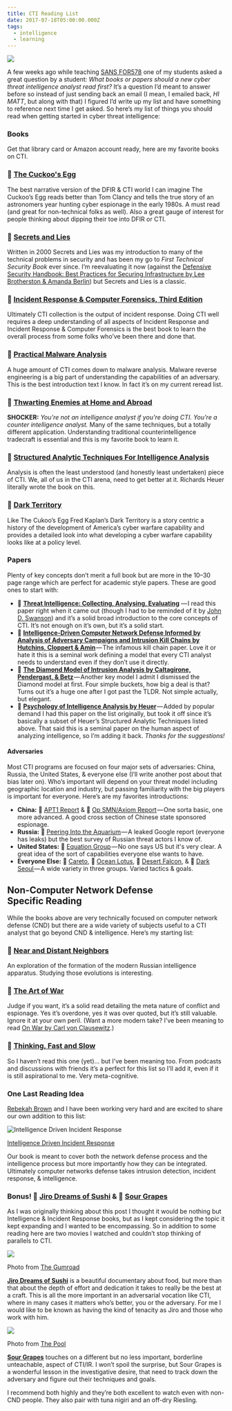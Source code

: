 ```yaml
---
title: CTI Reading List
date: 2017-07-18T05:00:00.000Z
tags:
  - intelligence
  - learning
---
```


![](https://cdn-images-1.medium.com/max/800/1*ut9WKlGu6brb5r1A_x4JOA.jpeg)

A few weeks ago while teaching [SANS FOR578](https://www.sans.org/course/cyber-threat-intelligence) one of my students asked a great question by a student: _What books or papers should a new cyber threat intelligence analyst read first?_ It’s a question I’d meant to answer before so instead of just sending back an email (I mean, I emailed back, _HI MATT_, but along with that) I figured I’d write up my list and have something to reference next time I get asked. So here’s my list of things you should read when getting started in cyber threat intelligence:

### Books

Get that library card or Amazon account ready, here are my favorite books on CTI.

### 📘 [The Cuckoo's Egg](https://www.goodreads.com/book/show/18154.The_Cuckoo_s_Egg)

The best narrative version of the DFIR & CTI world I can imagine The Cuckoo’s Egg reads better than Tom Clancy and tells the true story of an astronomers year hunting cyber espionage in the early 1980s. A must read (and great for non-technical folks as well). Also a great gauge of interest for people thinking about dipping their toe into DFIR or CTI.

### 📘 [Secrets and Lies](https://www.goodreads.com/book/show/304482.Secrets_and_Lies)

Written in 2000 Secrets and Lies was my introduction to many of the technical problems in security and has been my go to _First Technical Security Book_ ever since. I’m reevaluating it now (against the [Defensive Security Handbook: Best Practices for Securing Infrastructure by Lee Brotherston & Amanda Berlin](https://www.goodreads.com/book/show/31805609-defensive-security-handbook?from_search=true)) but Secrets and Lies is a classic.

### 📘 [Incident Response & Computer Forensics, Third Edition](https://www.goodreads.com/book/show/16691213-incident-response-computer-forensics-third-edition?from_search=true)

Ultimately CTI collection is the output of incident response. Doing CTI well requires a deep understanding of all aspects of Incident Response and Incident Response & Computer Forensics is the best book to learn the overall process from some folks who’ve been there and done that.

### 📘 [Practical Malware Analysis](https://www.goodreads.com/book/show/10677461-practical-malware-analysis)

A huge amount of CTI comes down to malware analysis. Malware reverse engineering is a big part of understanding the capabilities of an adversary. This is the best introduction text I know. In fact it’s on my current reread list.

### 📘 [Thwarting Enemies at Home and Abroad](https://www.goodreads.com/book/show/5979810-thwarting-enemies-at-home-and-abroad)

**SHOCKER:** _You’re not an intelligence analyst if you’re doing CTI. You’re a counter intelligence analyst._ Many of the same techniques, but a totally different application. Understanding traditional counterintelligence tradecraft is essential and this is my favorite book to learn it.

### 📘 [Structured Analytic Techniques For Intelligence Analysis](https://www.goodreads.com/book/show/7818985)

Analysis is often the least understood (and honestly least undertaken) piece of CTI. We, all of us in the CTI arena, need to get better at it. Richards Heuer literally wrote the book on this.

### 📘 [Dark Territory](https://www.goodreads.com/book/show/25814289-dark-territory)

Like The Cukoo’s Egg Fred Kaplan’s Dark Territory is a story centric a history of the development of America’s cyber warfare capability and provides a detailed look into what developing a cyber warfare capability looks like at a policy level.

### Papers

Plenty of key concepts don’t merit a full book but are more in the 10–30 page range which are perfect for academic style papers. These are good ones to start with:

- 📄 **[Threat Intelligence: Collecting, Analysing, Evaluating](https://www.mwrinfosecurity.com/assets/Whitepapers/Threat-Intelligence-Whitepaper.pdf)** — I read this paper right when it came out (though I had to be reminded of it by [John D. Swanson](https://medium.com/u/def0f8c74684)) and it’s a solid broad introduction to the core concepts of CTI. It’s not enough on it’s own, but it’s a solid start.
- 📄 **[Intelligence-Driven Computer Network Defense Informed by Analysis of Adversary Campaigns and Intrusion Kill Chains by Hutchins, Cloppert & Amin](https://www.lockheedmartin.com/content/dam/lockheed/data/corporate/documents/LM-White-Paper-Intel-Driven-Defense.pdf)** — The infamous kill chain paper. Love it or hate it this is a seminal work defining a model that every CTI analyst needs to understand even if they don’t use it directly.
- 📄 **[The Diamond Model of Intrusion Analysis by Caltagirone, Pendergast, & Betz](http://www.activeresponse.org/wp-content/uploads/2013/07/diamond.pdf)** — Another key model I admit I dismissed the Diamond model at first. Four simple buckets, how big a deal is that? Turns out it’s a huge one after I got past the TLDR. Not simple actually, but elegant.
- 📄 **[Psychology of Intelligence Analysis by Heuer](https://www.cia.gov/library/center-for-the-study-of-intelligence/csi-publications/books-and-monographs/psychology-of-intelligence-analysis/PsychofIntelNew.pdf)** — Added by popular demand I had this paper on the list originally, but took it off since it’s basically a subset of Heuer’s Structured Analytic Techniques listed above. That said this is a seminal paper on the human aspect of analyzing intelligence, so I’m adding it back. _Thanks for the suggestions!_

#### **Adversaries**

Most CTI programs are focused on four major sets of adversaries: China, Russia, the United States, & everyone else (I’ll write another post about that bias later on). Who’s important will depend on your threat model including geographic location and industry, but passing familiarity with the big players is important for everyone. Here’s are my favorites introductions:

- **China:** 📄 [APT1 Report](https://www.fireeye.com/content/dam/fireeye-www/services/pdfs/mandiant-apt1-report.pdf) & 📄 [Op SMN/Axiom Report](http://www.novetta.com/wp-content/uploads/2014/11/Executive_Summary-Final_1.pdf) — One sorta basic, one more advanced. A good cross section of Chinese state sponsored espionage.
- **Russia:** 📄 [Peering Into the Aquarium](https://www.documentcloud.org/documents/3461560-Google-Aquarium-Clean.html) — A leaked Google report (everyone has leaks) but the best survey of Russian threat actors I know of.
- **United States:** 📄 [Equation Group](https://securelist.com/files/2015/02/Equation_group_questions_and_answers.pdf) — No one says US but it's very clear. A great idea of the sort of capabilities everyone else wants to have.
- **Everyone Else:** 📄 [Careto](https://kasperskycontenthub.com/wp-content/uploads/sites/43/vlpdfs/unveilingthemask_v1.0.pdf), 📄 [Ocean Lotus](https://www.fireeye.com/blog/threat-research/2017/05/cyber-espionage-apt32.html), 📄 [Desert Falcon](https://securelist.com/files/2015/02/The-Desert-Falcons-targeted-attacks.pdf), & 📄 [Dark Seoul ](https://www.mcafee.com/us/resources/white-papers/wp-dissecting-operation-troy.pdf)— A wide variety in three groups. Varied tactics & goals.

## Non-Computer Network Defense Specific Reading

While the books above are very technically focused on computer network defense (CND) but there are a wide variety of subjects useful to a CTI analyst that go beyond CND & intelligence. Here’s my starting list:

### 📘 [Near and Distant Neighbors](https://www.goodreads.com/book/show/22929502-near-and-distant-neighbors)

An exploration of the formation of the modern Russian intelligence apparatus. Studying those evolutions is interesting.

### 📘 [The Art of War](https://www.goodreads.com/book/show/10534.The_Art_of_War)

Judge if you want, it’s a solid read detailing the meta nature of conflict and espionage. Yes it’s overdone, yes it was over quoted, but it’s still valuable. Ignore it at your own peril. (Want a more modern take? I’ve been meaning to read [On War by Carl von Clausewitz](https://www.goodreads.com/book/show/117031.On_War).)

### 📘 [Thinking, Fast and Slow](https://www.goodreads.com/book/show/11468377-thinking-fast-and-slow)

So I haven’t read this one (yet)… but I’ve been meaning too. From podcasts and discussions with friends it’s a perfect for this list so I’ll add it, even if it is still aspirational to me. Very meta-cognitive.

### One Last Reading Idea

[Rebekah Brown](https://www.twitter.com/pdxbeks) and I have been working very hard and are excited to share our own addition to this list:

![Intelligence Driven Incident Response](https://cdn-images-1.medium.com/max/800/1*NLqyztM4ZkcrgL9gwdYDQQ.png)

[Intelligence Driven Incident Response](http://shop.oreilly.com/product/0636920043614.do)

Our book is meant to cover both the network defense process and the intelligence process but more importantly how they can be integrated. Ultimately computer networks defense takes intrusion detection, incident response, & intelligence.

### Bonus! 🎥 [Jiro Dreams of Sushi](http://www.imdb.com/title/tt1772925/) & 🎥 [Sour Grapes](http://www.imdb.com/title/tt5728684/)

As I was originally thinking about this post I thought it would be nothing but Intelligence & Incident Response books, but as I kept considering the topic it kept expanding and I wanted to be encompassing. So in addition to some reading here are two movies I watched and couldn’t stop thinking of parallels to CTI.

![](https://cdn-images-1.medium.com/max/800/1*67elwEWXeu65pS7GCOqnBA.png)

Photo from [The Gumroad](https://gumroad.com/l/jiro)

**[Jiro Dreams of Sushi](http://www.imdb.com/title/tt1772925/)** is a beautiful documentary about food, but more than that about the depth of effort and dedication it takes to really be the best at a craft. This is all the more important in an adversarial vocation like CTI, where in many cases it matters who’s better, you or the adversary. For me I would like to be known as having the kind of tenacity as Jiro and those who work with him.

![](https://cdn-images-1.medium.com/max/800/1*2_uu9-CiDo0HscwqtJiMLA.png)

Photo from [The Pool](https://www.the-pool.com/arts-culture/tv/2016/47/what-to-watch-tonight-23-11)

**[Sour Grapes](http://www.imdb.com/title/tt5728684/)** touches on a different but no less important, borderline unteachable, aspect of CTI/IR. I won’t spoil the surprise, but Sour Grapes is a wonderful lesson in the investigative desire, that need to track down the adversary and figure out their techniques and goals.

I recommend both highly and they’re both excellent to watch even with non-CND people. They also pair with tuna nigiri and an off-dry Riesling.
